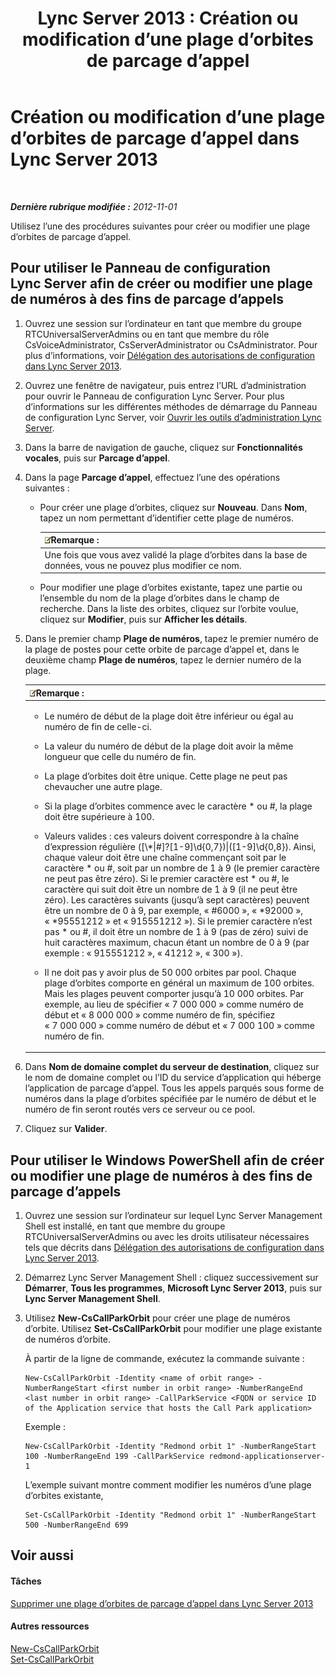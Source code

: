 ﻿---
title: 'Lync Server 2013 : Création ou modification d’une plage d’orbites de parcage d’appel'
TOCTitle: Création ou modification d’une plage d’orbites de parcage d’appel
ms:assetid: 549ec118-eee5-4333-9416-80929ec057e0
ms:mtpsurl: https://technet.microsoft.com/fr-fr/library/Gg398361(v=OCS.15)
ms:contentKeyID: 49297271
ms.date: 05/20/2016
mtps_version: v=OCS.15
ms.translationtype: HT
---

# Création ou modification d’une plage d’orbites de parcage d’appel dans Lync Server 2013

 

_**Dernière rubrique modifiée :** 2012-11-01_

Utilisez l’une des procédures suivantes pour créer ou modifier une plage d’orbites de parcage d’appel.

## Pour utiliser le Panneau de configuration Lync Server afin de créer ou modifier une plage de numéros à des fins de parcage d’appels

1.  Ouvrez une session sur l’ordinateur en tant que membre du groupe RTCUniversalServerAdmins ou en tant que membre du rôle CsVoiceAdministrator, CsServerAdministrator ou CsAdministrator. Pour plus d’informations, voir [Délégation des autorisations de configuration dans Lync Server 2013](lync-server-2013-delegate-setup-permissions.md).

2.  Ouvrez une fenêtre de navigateur, puis entrez l’URL d’administration pour ouvrir le Panneau de configuration Lync Server. Pour plus d’informations sur les différentes méthodes de démarrage du Panneau de configuration Lync Server, voir [Ouvrir les outils d’administration Lync Server](lync-server-2013-open-lync-server-administrative-tools.md).

3.  Dans la barre de navigation de gauche, cliquez sur **Fonctionnalités vocales**, puis sur **Parcage d’appel**.

4.  Dans la page **Parcage d’appel**, effectuez l’une des opérations suivantes :
    
      - Pour créer une plage d’orbites, cliquez sur **Nouveau**. Dans **Nom**, tapez un nom permettant d’identifier cette plage de numéros.
        
        <table>
        <thead>
        <tr class="header">
        <th><img src="images/Gg398920.note(OCS.15).gif" title="note" alt="note" />Remarque :</th>
        </tr>
        </thead>
        <tbody>
        <tr class="odd">
        <td>Une fois que vous avez validé la plage d’orbites dans la base de données, vous ne pouvez plus modifier ce nom.</td>
        </tr>
        </tbody>
        </table>
    
      - Pour modifier une plage d’orbites existante, tapez une partie ou l’ensemble du nom de la plage d’orbites dans le champ de recherche. Dans la liste des orbites, cliquez sur l’orbite voulue, cliquez sur **Modifier**, puis sur **Afficher les détails**.

5.  Dans le premier champ **Plage de numéros**, tapez le premier numéro de la plage de postes pour cette orbite de parcage d’appel et, dans le deuxième champ **Plage de numéros**, tapez le dernier numéro de la plage.
    
    <table>
    <colgroup>
    <col style="width: 100%" />
    </colgroup>
    <thead>
    <tr class="header">
    <th><img src="images/Gg398920.note(OCS.15).gif" title="note" alt="note" />Remarque :</th>
    </tr>
    </thead>
    <tbody>
    <tr class="odd">
    <td><ul>
    <li><p>Le numéro de début de la plage doit être inférieur ou égal au numéro de fin de celle-ci.</p></li>
    <li><p>La valeur du numéro de début de la plage doit avoir la même longueur que celle du numéro de fin.</p></li>
    <li><p>La plage d’orbites doit être unique. Cette plage ne peut pas chevaucher une autre plage.</p></li>
    <li><p>Si la plage d’orbites commence avec le caractère * ou #, la plage doit être supérieure à 100.</p></li>
    <li><p>Valeurs valides : ces valeurs doivent correspondre à la chaîne d’expression régulière ([\*|#]?[1-9]\d{0,7})|([1-9]\d{0,8}). Ainsi, chaque valeur doit être une chaîne commençant soit par le caractère * ou #, soit par un nombre de 1 à 9 (le premier caractère ne peut pas être zéro). Si le premier caractère est * ou #, le caractère qui suit doit être un nombre de 1 à 9 (il ne peut être zéro). Les caractères suivants (jusqu’à sept caractères) peuvent être un nombre de 0 à 9, par exemple, « #6000 », « *92000 », « *95551212 » et « 915551212 »). Si le premier caractère n’est pas * ou #, il doit être un nombre de 1 à 9 (pas de zéro) suivi de huit caractères maximum, chacun étant un nombre de 0 à 9 (par exemple : « 915551212 », « 41212 », « 300 »).</p></li>
    <li><p>Il ne doit pas y avoir plus de 50 000 orbites par pool. Chaque plage d’orbites comporte en général un maximum de 100 orbites. Mais les plages peuvent comporter jusqu’à 10 000 orbites. Par exemple, au lieu de spécifier « 7 000 000 » comme numéro de début et « 8 000 000 » comme numéro de fin, spécifiez « 7 000 000 » comme numéro de début et « 7 000 100 » comme numéro de fin.</p></li>
    </ul></td>
    </tr>
    </tbody>
    </table>


6.  Dans **Nom de domaine complet du serveur de destination**, cliquez sur le nom de domaine complet ou l’ID du service d’application qui héberge l’application de parcage d’appel. Tous les appels parqués sous forme de numéros dans la plage d’orbites spécifiée par le numéro de début et le numéro de fin seront routés vers ce serveur ou ce pool.

7.  Cliquez sur **Valider**.

## Pour utiliser le Windows PowerShell afin de créer ou modifier une plage de numéros à des fins de parcage d’appels

1.  Ouvrez une session sur l’ordinateur sur lequel Lync Server Management Shell est installé, en tant que membre du groupe RTCUniversalServerAdmins ou avec les droits utilisateur nécessaires tels que décrits dans [Délégation des autorisations de configuration dans Lync Server 2013](lync-server-2013-delegate-setup-permissions.md).

2.  Démarrez Lync Server Management Shell : cliquez successivement sur **Démarrer**, **Tous les programmes**, **Microsoft Lync Server 2013**, puis sur **Lync Server Management Shell**.

3.  Utilisez **New-CsCallParkOrbit** pour créer une plage de numéros d’orbite. Utilisez **Set-CsCallParkOrbit** pour modifier une plage existante de numéros d’orbite.
    
    À partir de la ligne de commande, exécutez la commande suivante :
    
        New-CsCallParkOrbit -Identity <name of orbit range> -NumberRangeStart <first number in orbit range> -NumberRangeEnd <last number in orbit range> -CallParkService <FQDN or service ID of the Application service that hosts the Call Park application>
    
    Exemple :
    
        New-CsCallParkOrbit -Identity "Redmond orbit 1" -NumberRangeStart 100 -NumberRangeEnd 199 -CallParkService redmond-applicationserver-1
    
    L’exemple suivant montre comment modifier les numéros d’une plage d’orbites existante,
    
        Set-CsCallParkOrbit -Identity "Redmond orbit 1" -NumberRangeStart 500 -NumberRangeEnd 699

## Voir aussi

#### Tâches

[Supprimer une plage d’orbites de parcage d’appel dans Lync Server 2013](lync-server-2013-delete-a-call-park-orbit-range.md)  

#### Autres ressources

[New-CsCallParkOrbit](new-cscallparkorbit.md)  
[Set-CsCallParkOrbit](set-cscallparkorbit.md)

